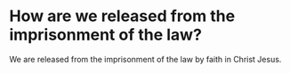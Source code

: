 # How are we released from the imprisonment of the law?

We are released from the imprisonment of the law by faith in Christ Jesus.
